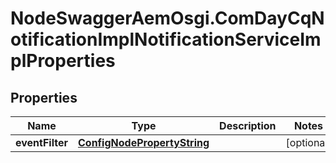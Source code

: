 # NodeSwaggerAemOsgi.ComDayCqNotificationImplNotificationServiceImplProperties

## Properties

Name | Type | Description | Notes
------------ | ------------- | ------------- | -------------
**eventFilter** | [**ConfigNodePropertyString**](ConfigNodePropertyString.md) |  | [optional] 


